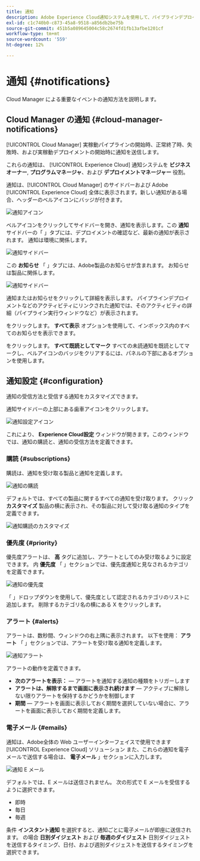 ```yaml
---
title: 通知
description: Adobe Experience Cloud通知システムを使用して、パイプラインデプロイメントに関する情報を受け取る方法を説明します。
exl-id: c1c740b0-c873-45a8-9518-a856db2be75b
source-git-commit: 451b5a089645004c58c2674fd1fb13afbe1201cf
workflow-type: tm+mt
source-wordcount: '559'
ht-degree: 12%

---
```



# 通知 {#notifications}

Cloud Manager による重要なイベントの通知方法を説明します。

## Cloud Manager の通知 {#cloud-manager-notifications}

[!UICONTROL Cloud Manager] 実稼動パイプラインの開始時、正常終了時、失敗時、および実稼動デプロイメントの開始時に通知を送信します。

これらの通知は、 [!UICONTROL Experience Cloud] 通知システムを **ビジネスオーナー**, **プログラムマネージャ**、および **デプロイメントマネージャー** 役割。

通知は、[!UICONTROL Cloud Manager] のサイドバーおよび Adobe [!UICONTROL Experience Cloud] 全体に表示されます。新しい通知がある場合、ヘッダーのベルアイコンにバッジが付きます。

![通知アイコン](assets/notifications-bell-badged.png)

ベルアイコンをクリックしてサイドバーを開き、通知を表示します。この **通知** サイドバーの「 」タブには、デプロイメントの確認など、最新の通知が表示されます。 通知は環境に関係します。

![通知サイドバー](assets/notifications-activities.png)

この **お知らせ** 「 」タブには、Adobe製品のお知らせが含まれます。 お知らせは製品に関係します。

![通知サイドバー](assets/notificaitons-announcements.png)

通知またはお知らせをクリックして詳細を表示します。 パイプラインデプロイメントなどのアクティビティにリンクされた通知では、そのアクティビティの詳細（パイプライン実行ウィンドウなど）が表示されます。

をクリックします。 **すべて表示** オプションを使用して、インボックス内のすべてのお知らせを表示できます。

をクリックします。 **すべて既読としてマーク** すべての未読通知を既読としてマークし、ベルアイコンのバッジをクリアするには、パネルの下部にあるオプションを使用します。

## 通知設定 {#configuration}

通知の受信方法と受信する通知をカスタマイズできます。

通知サイドバーの上部にある歯車アイコンをクリックします。

![通知設定アイコン](assets/notifications-configuration.png)

これにより、 **Experience Cloud設定** ウィンドウが開きます。このウィンドウでは、通知の購読と、通知の受信方法を定義できます。

### 購読 {#subscriptions}

購読は、通知を受け取る製品と通知を定義します。

![通知の購読](assets/notifications-subscriptions.png)

デフォルトでは、すべての製品に関するすべての通知を受け取ります。 クリック **カスタマイズ** 製品の横に表示され、その製品に対して受け取る通知のタイプを定義できます。

![通知購読のカスタマイズ](assets/notifications-subscriptions-customize.png)

### 優先度 {#priority}

優先度アラートは、 **高** タグに追加し、アラートとしてのみ受け取るように設定できます。 内 **優先度** 「 」セクションでは、優先度通知と見なされるカテゴリを定義できます。

![通知の優先度](assets/notifications-priority.png)

「 」ドロップダウンを使用して、優先度として認定されるカテゴリのリストに追加します。 削除するカテゴリ名の横にある X をクリックします。

### アラート {#alerts}

アラートは、数秒間、ウィンドウの右上隅に表示されます。 以下を使用： **アラート** 「 」セクションでは、アラートを受け取る通知を定義します。

![通知アラート](assets/notifications-alerts.png)

アラートの動作を定義できます。

* **次のアラートを表示：**  — アラートを通知する通知の種類をトリガーします
* **アラートは、解除するまで画面に表示され続けます**  — アクティブに解除しない限りアラートを保持するかどうかを制御します
* **期間**  — アラートを画面に表示しておく期間を選択していない場合に、アラートを画面に表示しておく期間を定義します。

### 電子メール {#emails}

通知は、Adobe全体の Web ユーザーインターフェイスで使用できます [!UICONTROL Experience Cloud] ソリューション また、これらの通知を電子メールで送信する場合は、 **電子メール** 」セクションに入力します。

![通知 E メール](assets/notifications-emails.png)

デフォルトでは、E メールは送信されません。 次の形式で E メールを受信するように選択できます。

* 即時
* 毎日
* 毎週

条件 **インスタント通知** を選択すると、通知ごとに電子メールが即座に送信されます。 の場合 **日別ダイジェスト** および **毎週のダイジェスト** 日別ダイジェストを送信するタイミング、日付、および週別ダイジェストを送信するタイミングを選択できます。